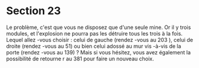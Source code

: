 # Section 23

Le problème, c'est que vous ne disposez que d'une seule mine. Or
il y trois modules, et l'explosion ne pourra pas les détruire tous
les trois à la fois. Lequel allez -vous choisir : celui de gauche
(rendez -vous au 203 ), celui de droite (rendez -vous au 51) ou
bien celui adossé au mur vis -à-vis de la porte (rendez -vous au
139) ? Mais si vous hésitez, vous avez également la possibilité de
retourne r au 381 pour faire un nouveau choix.